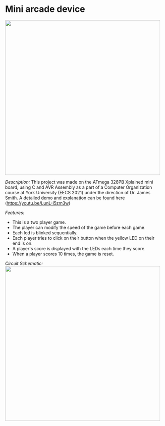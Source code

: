 # Mini arcade device
<img src="https://user-images.githubusercontent.com/47716543/104350286-fc234500-54d1-11eb-9d79-cf0031eb446f.jpg" width="500">

*Description:*
This project was made on the ATmega 328PB Xplained mini board, using C and AVR Assembly as a part of a Computer Organization course at York University (EECS 2021) under the direction of Dr. James Smith. A detailed demo and explanation can be found here (https://youtu.be/LunL-I5zm3w)

*Features:*
* This is a two player game.
* The player can modify the speed of the game before each game.
* Each led is blinked sequentially.
* Each player tries to click on their button when the yellow LED on their end is on.
* A player's score is displayed with the LEDs each time they score.
* When a player scores 10 times, the game is reset.

*Circuit Schematic:*
<img src="https://user-images.githubusercontent.com/47716543/104350523-3bea2c80-54d2-11eb-9adc-a255f88845c1.png" width="500">

 
